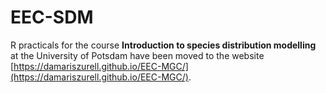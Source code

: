 # EEC-SDM
R practicals for the course **Introduction to species distribution modelling** at the University of Potsdam have been moved to the website [https://damariszurell.github.io/EEC-MGC/](https://damariszurell.github.io/EEC-MGC/).
